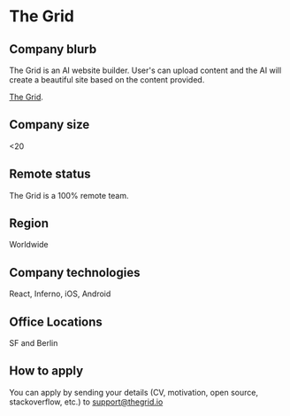 # The Grid

## Company blurb
The Grid is an AI website builder. User's can upload content and the AI will
create a beautiful site based on the content provided.

[The Grid](http://thegrid.io).

## Company size
<20

## Remote status
The Grid is a 100% remote team.

## Region
Worldwide

## Company technologies
React, Inferno, iOS, Android

## Office Locations
SF and Berlin

## How to apply
You can apply by sending your details (CV, motivation, open source, stackoverflow, etc.) to support@thegrid.io

